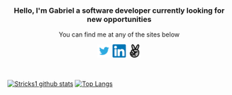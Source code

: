 <h3 align='center'>Hello, I'm Gabriel a software developer currently looking for new opportunities
</h3>

<p align='center'>You can find me at any of the sites below</p>

<div align='center'>
  <a href="https://twitter.com/gabriel_stricks"><img alt="Twitter" height="30" src="images/twitter.png"/></a>
  <a href="https://www.linkedin.com/in/gabriel-malheiros-silveira"><img alt="LinkedIn" height="30" src="images/linkedin.png"/></a>
  <a href="https://angel.co/u/gabriel-malheiros-silveira"><img  height="30" alt="AngelList" src="images/angelList.png"/></a>
</div>

<br />

<br />

[![Stricks1 github stats](https://github-readme-stats.vercel.app/api?username=stricks1&show_icons=true&theme=radical)](https://github.com/stricks1/github-readme-stats)  [![Top Langs](https://github-readme-stats.vercel.app/api/top-langs/?username=stricks1&show_icons=true&theme=radical&layout=compact)](https://github.com/stricks1/github-readme-stats)
